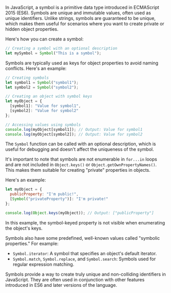 In JavaScript, a symbol is a primitive data type introduced in ECMAScript 2015 (ES6). Symbols are unique and immutable values, often used as unique identifiers. Unlike strings, symbols are guaranteed to be unique, which makes them useful for scenarios where you want to create private or hidden object properties.

Here's how you can create a symbol:

```javascript
// Creating a symbol with an optional description
let mySymbol = Symbol("This is a symbol");
```

Symbols are typically used as keys for object properties to avoid naming conflicts. Here's an example:

```javascript
// Creating symbols
let symbol1 = Symbol("symbol1");
let symbol2 = Symbol("symbol2");

// Creating an object with symbol keys
let myObject = {
  [symbol1]: "Value for symbol1",
  [symbol2]: "Value for symbol2"
};

// Accessing values using symbols
console.log(myObject[symbol1]); // Output: Value for symbol1
console.log(myObject[symbol2]); // Output: Value for symbol2
```

The `Symbol` function can be called with an optional description, which is useful for debugging and doesn't affect the uniqueness of the symbol.

It's important to note that symbols are not enumerable in `for...in` loops and are not included in `Object.keys()` or `Object.getOwnPropertyNames()`. This makes them suitable for creating "private" properties in objects.

Here's an example:

```javascript
let myObject = {
  publicProperty: "I'm public!",
  [Symbol("privateProperty")]: "I'm private!"
};

console.log(Object.keys(myObject)); // Output: ["publicProperty"]
```

In this example, the symbol-keyed property is not visible when enumerating the object's keys.

Symbols also have some predefined, well-known values called "symbolic properties." For example:

- `Symbol.iterator`: A symbol that specifies an object's default iterator.
- `Symbol.match`, `Symbol.replace`, and `Symbol.search`: Symbols used for regular expression matching.

Symbols provide a way to create truly unique and non-colliding identifiers in JavaScript. They are often used in conjunction with other features introduced in ES6 and later versions of the language.